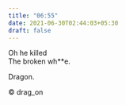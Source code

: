 ```yaml
---
title: "06:55"
date: 2021-06-30T02:44:03+05:30
draft: false
---
```


Oh he killed  
The broken wh**e.  

Dragon.

© drag_on